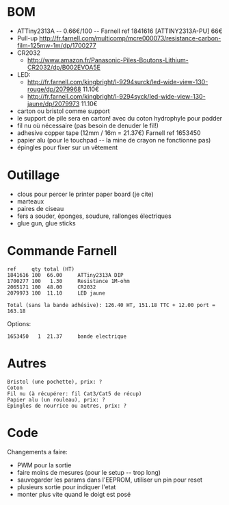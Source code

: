 BOM
===

* ATTiny2313A -- 0.66€/100 -- Farnell ref 1841616 [ATTINY2313A-PU]  66€
* Pull-up http://fr.farnell.com/multicomp/mcre000073/resistance-carbon-film-125mw-1m/dp/1700277
* CR2032
  * http://www.amazon.fr/Panasonic-Piles-Boutons-Lithium-CR2032/dp/B002EVOA5E
* LED:
  * http://fr.farnell.com/kingbright/l-9294surck/led-wide-view-130-rouge/dp/2079968 11.10€
  * http://fr.farnell.com/kingbright/l-9294syck/led-wide-view-130-jaune/dp/2079973 11.10€
* carton ou bristol comme support
* le support de pile sera en carton! avec du coton hydrophyle pour padder
* fil nu où nécessaire (pas besoin de denuder le fil!)
* adhesive copper tape (12mm / 16m = 21.37€) Farnell ref 1653450
* papier alu (pour le touchpad -- la mine de crayon ne fonctionne pas)
* épingles pour fixer sur un vêtement

Outillage
=======

* clous pour percer le printer paper board (je cite)
* marteaux
* paires de ciseau
* fers a souder, éponges, soudure, rallonges électriques
* glue gun, glue sticks

Commande Farnell
================
    
    ref     qty total (HT)
    1841616 100  66.00     ATTiny2313A DIP
    1700277 100   1.30     Resistance 1M-ohm
    2065171 100  48.00     CR2032
    2079973 100  11.10     LED jaune
    
    Total (sans la bande adhésive): 126.40 HT, 151.18 TTC + 12.00 port = 163.18

Options:

    1653450   1  21.37     bande electrique

Autres
======

    Bristol (une pochette), prix: ?
    Coton
    Fil nu (à récupérer: fil Cat3/Cat5 de récup)
    Papier alu (un rouleau), prix: ?
    Epingles de nourrice ou autres, prix: ?

Code
====

Changements a faire:
* PWM pour la sortie
* faire moins de mesures (pour le setup -- trop long)
* sauvegarder les params dans l'EEPROM, utiliser un pin pour reset
* plusieurs sortie pour indiquer l'etat
* monter plus vite quand le doigt est posé
